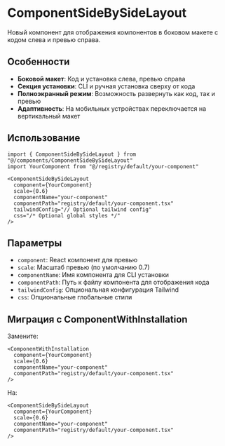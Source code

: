 # ComponentSideBySideLayout

Новый компонент для отображения компонентов в боковом макете с кодом слева и превью справа.

## Особенности

- **Боковой макет**: Код и установка слева, превью справа
- **Секция установки**: CLI и ручная установка сверху от кода
- **Полноэкранный режим**: Возможность развернуть как код, так и превью
- **Адаптивность**: На мобильных устройствах переключается на вертикальный макет

## Использование

```tsx
import { ComponentSideBySideLayout } from "@/components/ComponentSideBySideLayout"
import YourComponent from "@/registry/default/your-component"

<ComponentSideBySideLayout 
  component={YourComponent}
  scale={0.6}
  componentName="your-component"
  componentPath="registry/default/your-component.tsx"
  tailwindConfig="// Optional tailwind config"
  css="/* Optional global styles */"
/>
```

## Параметры

- `component`: React компонент для превью
- `scale`: Масштаб превью (по умолчанию 0.7)
- `componentName`: Имя компонента для CLI установки
- `componentPath`: Путь к файлу компонента для отображения кода
- `tailwindConfig`: Опциональная конфигурация Tailwind
- `css`: Опциональные глобальные стили

## Миграция с ComponentWithInstallation

Замените:
```tsx
<ComponentWithInstallation 
  component={YourComponent}
  scale={0.6}
  componentName="your-component"
  componentPath="registry/default/your-component.tsx"
/>
```

На:
```tsx
<ComponentSideBySideLayout 
  component={YourComponent}
  scale={0.6}
  componentName="your-component"
  componentPath="registry/default/your-component.tsx"
/>
```
